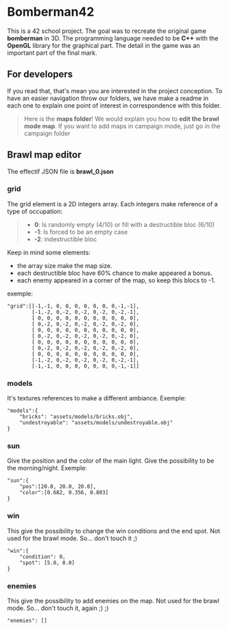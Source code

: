 # Bomberman42

This is a 42 school project. The goal was to recreate the original game **bomberman** in 3D. The programming language needed to be **C++** with the **OpenGL** library for the graphical part. The detail in the game was an important part of the final mark.

## For developers

If you read that, that's mean you are interested in the project conception. To have an easier navigation throw our folders, we have make a readme in each one to explain one point of interest in correspondence with this folder.

> Here is the **maps folder**! We would explain you how to **edit the brawl mode map**. If you want to add maps in campaign mode, just go in the campaign folder

## Brawl map editor

The effectif JSON file is **brawl_0.json**

### grid
The grid element is a 2D integers array. Each integers make reference of a type of occupation:

> - **0**: Is randomly empty (4/10) or fill with a destructible bloc (6/10)
> - **-1**: Is forced to be an empty case
> - **-2**: indestructible bloc

Keep in mind some elements:
 - the array size make the map size.
 - each destructible bloc have 60% chance to make appeared a bonus.
 - each enemy appeared in a corner of the map, so keep this blocs to -1.

exemple:
```
"grid":[[-1,-1, 0, 0, 0, 0, 0, 0, 0,-1,-1],
        [-1,-2, 0,-2, 0,-2, 0,-2, 0,-2,-1],
        [ 0, 0, 0, 0, 0, 0, 0, 0, 0, 0, 0],
        [ 0,-2, 0,-2, 0,-2, 0,-2, 0,-2, 0],
        [ 0, 0, 0, 0, 0, 0, 0, 0, 0, 0, 0],
        [ 0,-2, 0,-2, 0,-2, 0,-2, 0,-2, 0],
        [ 0, 0, 0, 0, 0, 0, 0, 0, 0, 0, 0],
        [ 0,-2, 0,-2, 0,-2, 0,-2, 0,-2, 0],
        [ 0, 0, 0, 0, 0, 0, 0, 0, 0, 0, 0],
        [-1,-2, 0,-2, 0,-2, 0,-2, 0,-2,-1],
        [-1,-1, 0, 0, 0, 0, 0, 0, 0,-1,-1]]
```
### models
It's textures references to make a different ambiance. Exemple:
```
"models":{
    "bricks": "assets/models/bricks.obj",
    "undestroyable": "assets/models/undestroyable.obj"
}
```

### sun
Give the position and the color of the main light. Give the possibility to be the morning/night. Exemple:
```
"sun":{
    "pos":[20.0, 20.0, 20.0],
    "color":[0.682, 0.356, 0.803]
}
```

### win
This give the possibility to change the win conditions and the end spot. Not used for the brawl mode. So... don't touch it ;)
```
"win":{
    "condition": 0,
    "spot": [5.0, 0.0]
}
```

### enemies
This give the possibility to add enemies on the map. Not used for the brawl mode. So... don't touch it, again ;) ;)
```
"enemies": []
```